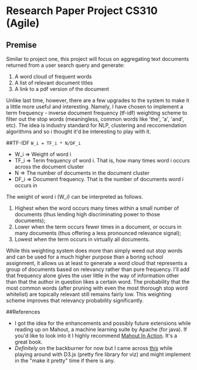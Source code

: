 # Research Paper Project CS310 (Agile)

## Premise
Similar to project one, this project will focus on aggregating text documents returned from a user search query and generate: 

1. A word cloud of frequent words
2. A list of relevant document titles
3. A link to a pdf version of the document

Unlike last time, however, there are a few upgrades to the system to make it a little more useful and interesting. Namely, I have chosen to implement a term frequency - inverse document frequency (tf-idf) weighting scheme to filter out the stop words (meaningless, common words like 'the', 'a', 'and', etc). The idea is industry standard for NLP, clustering and reccomendation algorithms and so i thought it'd be interesting to play with it. 

##TF-IDF
`W_i = TF_i * N/DF_i`

- W_i => Weight of word i
- TF_i => Term frequency of word i. That is, how many times word i occurs across the document cluster
- N => The number of documents in the document cluster
- DF_i => Document frequency. That is the number of documents word i occurs in

The weight of word i (W_i) can be interpreted as follows. 

1. Highest when the word occurs many times within a small number of documents (thus lending high discriminating power to those documents);
2. Lower when the term occurs fewer times in a document, or occurs in many documents (thus offering a less pronounced relevance signal);
3. Lowest when the term occurs in virtually all documents.

While this weighting system does more than simply weed out stop words and can be used for a much higher purpose than a boring school assignment, it allows us at least to generate a word cloud that represents a group of documents based on relevancy rather than pure frequency. I'll add that frequency alone gives the user little in the way of information other than that the author in question likes a certain word. The probability that the most common words (after pruning with even the most thorough stop word whitelist) are topically relevant still remains fairly low. This weighting scheme improves that relevancy probability significantly. 

##References
* I got the idea for the enhancements and possibly future extensions while reading up on Mahout, a machine learning suite by Apache (for java). If you'd like to look into it I highly recommend [Mahout In Action](http://openresearch.baidu.com/u/cms/www/201210/30144944cqmu.pdf). It's a great book. 
* _Definitely_ on the backburner for now but I came across [this](http://www.jasondavies.com/wordcloud/#%2F%2Fwww.jasondavies.com%2Fwordcloud%2Fabout%2F) while playing around with D3.js (pretty fire library for viz) and might implement in the "make it pretty" time if there is any. 
